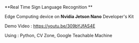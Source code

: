**Real Time Sign Language Recognition **

Edge Computing device on **Nvidia Jetson Nano** Developer's Kit

Demo Video : https://youtu.be/309bYJfAS4E

Using : Python, CV Zone, Google Teachable Machine
